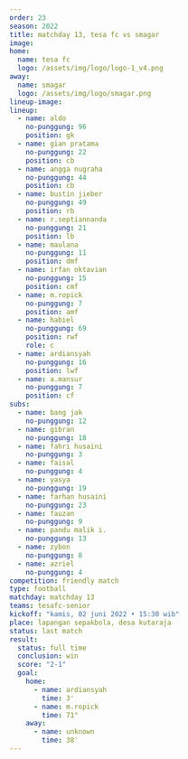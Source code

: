 ```yaml
---
order: 23
season: 2022
title: matchday 13, tesa fc vs smagar
image: 
home:
  name: tesa fc
  logo: /assets/img/logo/logo-1_v4.png
away:
  name: smagar
  logo: /assets/img/logo/smagar.png
lineup-image:
lineup:
  - name: aldo
    no-punggung: 96
    position: gk
  - name: gian pratama
    no-punggung: 22
    position: cb
  - name: angga nugraha
    no-punggung: 44
    position: cb
  - name: bustin jieber
    no-punggung: 49
    position: rb
  - name: r.septiannanda
    no-punggung: 21
    position: lb
  - name: maulana
    no-punggung: 11
    position: dmf
  - name: irfan oktavian
    no-punggung: 15
    position: cmf
  - name: m.ropick
    no-punggung: 7
    position: amf
  - name: habiel
    no-punggung: 69
    position: rwf
    role: c
  - name: ardiansyah
    no-punggung: 16
    position: lwf
  - name: a.mansur
    no-punggung: 7
    position: cf
subs:
  - name: bang jak
    no-punggung: 12
  - name: gibran
    no-punggung: 18
  - name: fahri husaini
    no-punggung: 3
  - name: faisal
    no-punggung: 4
  - name: yasya
    no-punggung: 19
  - name: farhan husaini
    no-punggung: 23
  - name: fauzan
    no-punggung: 9
  - name: pandu malik i.
    no-punggung: 13
  - name: zybon
    no-punggung: 8
  - name: azriel
    no-punggung: 4
competition: friendly match
type: football
matchday: matchday 13
teams: tesafc-senior
kickoff: "kamis, 02 juni 2022 • 15:30 wib"
place: lapangan sepakbola, desa kutaraja
status: last match
result: 
  status: full time
  conclusion: win
  score: "2-1"
  goal: 
    home:
      - name: ardiansyah
        time: 3'
      - name: m.ropick
        time: 71"
    away:
      - name: unknown
        time: 38'
---
```

